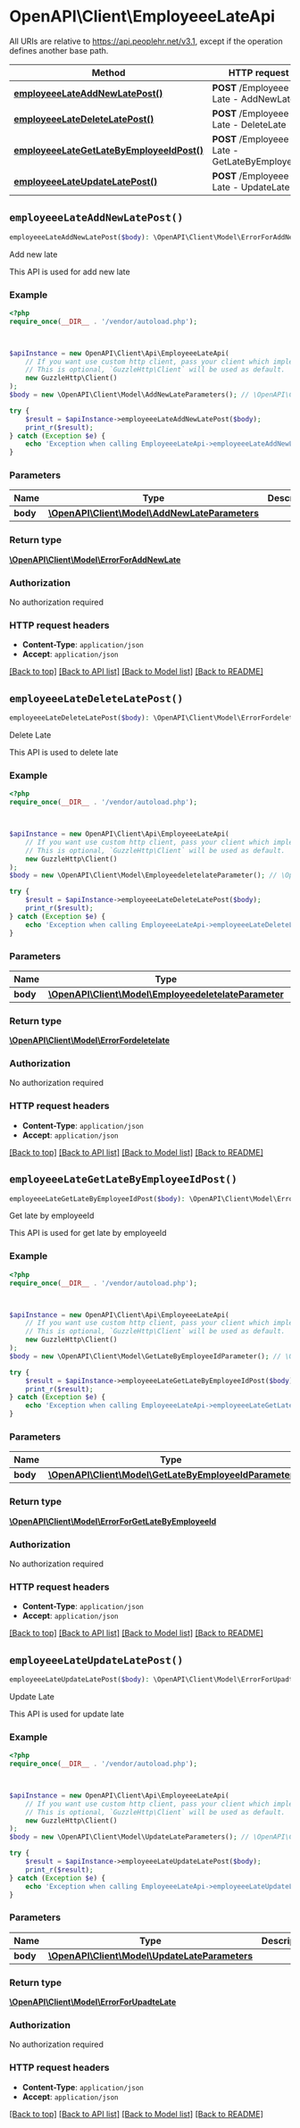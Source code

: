 # OpenAPI\Client\EmployeeeLateApi

All URIs are relative to https://api.peoplehr.net/v3.1, except if the operation defines another base path.

| Method | HTTP request | Description |
| ------------- | ------------- | ------------- |
| [**employeeeLateAddNewLatePost()**](EmployeeeLateApi.md#employeeeLateAddNewLatePost) | **POST** /Employeee Late  -  AddNewLate | Add new late |
| [**employeeeLateDeleteLatePost()**](EmployeeeLateApi.md#employeeeLateDeleteLatePost) | **POST** /Employeee Late  -  DeleteLate | Delete Late |
| [**employeeeLateGetLateByEmployeeIdPost()**](EmployeeeLateApi.md#employeeeLateGetLateByEmployeeIdPost) | **POST** /Employeee Late  -  GetLateByEmployeeId | Get late by employeeId |
| [**employeeeLateUpdateLatePost()**](EmployeeeLateApi.md#employeeeLateUpdateLatePost) | **POST** /Employeee Late  -  UpdateLate | Update Late |


## `employeeeLateAddNewLatePost()`

```php
employeeeLateAddNewLatePost($body): \OpenAPI\Client\Model\ErrorForAddNewLate
```

Add new late

This API is used for add new late

### Example

```php
<?php
require_once(__DIR__ . '/vendor/autoload.php');



$apiInstance = new OpenAPI\Client\Api\EmployeeeLateApi(
    // If you want use custom http client, pass your client which implements `GuzzleHttp\ClientInterface`.
    // This is optional, `GuzzleHttp\Client` will be used as default.
    new GuzzleHttp\Client()
);
$body = new \OpenAPI\Client\Model\AddNewLateParameters(); // \OpenAPI\Client\Model\AddNewLateParameters

try {
    $result = $apiInstance->employeeeLateAddNewLatePost($body);
    print_r($result);
} catch (Exception $e) {
    echo 'Exception when calling EmployeeeLateApi->employeeeLateAddNewLatePost: ', $e->getMessage(), PHP_EOL;
}
```

### Parameters

| Name | Type | Description  | Notes |
| ------------- | ------------- | ------------- | ------------- |
| **body** | [**\OpenAPI\Client\Model\AddNewLateParameters**](../Model/AddNewLateParameters.md)|  | |

### Return type

[**\OpenAPI\Client\Model\ErrorForAddNewLate**](../Model/ErrorForAddNewLate.md)

### Authorization

No authorization required

### HTTP request headers

- **Content-Type**: `application/json`
- **Accept**: `application/json`

[[Back to top]](#) [[Back to API list]](../../README.md#endpoints)
[[Back to Model list]](../../README.md#models)
[[Back to README]](../../README.md)

## `employeeeLateDeleteLatePost()`

```php
employeeeLateDeleteLatePost($body): \OpenAPI\Client\Model\ErrorFordeletelate
```

Delete Late

This API is used to delete late

### Example

```php
<?php
require_once(__DIR__ . '/vendor/autoload.php');



$apiInstance = new OpenAPI\Client\Api\EmployeeeLateApi(
    // If you want use custom http client, pass your client which implements `GuzzleHttp\ClientInterface`.
    // This is optional, `GuzzleHttp\Client` will be used as default.
    new GuzzleHttp\Client()
);
$body = new \OpenAPI\Client\Model\EmployeedeletelateParameter(); // \OpenAPI\Client\Model\EmployeedeletelateParameter

try {
    $result = $apiInstance->employeeeLateDeleteLatePost($body);
    print_r($result);
} catch (Exception $e) {
    echo 'Exception when calling EmployeeeLateApi->employeeeLateDeleteLatePost: ', $e->getMessage(), PHP_EOL;
}
```

### Parameters

| Name | Type | Description  | Notes |
| ------------- | ------------- | ------------- | ------------- |
| **body** | [**\OpenAPI\Client\Model\EmployeedeletelateParameter**](../Model/EmployeedeletelateParameter.md)|  | |

### Return type

[**\OpenAPI\Client\Model\ErrorFordeletelate**](../Model/ErrorFordeletelate.md)

### Authorization

No authorization required

### HTTP request headers

- **Content-Type**: `application/json`
- **Accept**: `application/json`

[[Back to top]](#) [[Back to API list]](../../README.md#endpoints)
[[Back to Model list]](../../README.md#models)
[[Back to README]](../../README.md)

## `employeeeLateGetLateByEmployeeIdPost()`

```php
employeeeLateGetLateByEmployeeIdPost($body): \OpenAPI\Client\Model\ErrorForGetLateByEmployeeId
```

Get late by employeeId

This API is used for get late by employeeId

### Example

```php
<?php
require_once(__DIR__ . '/vendor/autoload.php');



$apiInstance = new OpenAPI\Client\Api\EmployeeeLateApi(
    // If you want use custom http client, pass your client which implements `GuzzleHttp\ClientInterface`.
    // This is optional, `GuzzleHttp\Client` will be used as default.
    new GuzzleHttp\Client()
);
$body = new \OpenAPI\Client\Model\GetLateByEmployeeIdParameter(); // \OpenAPI\Client\Model\GetLateByEmployeeIdParameter

try {
    $result = $apiInstance->employeeeLateGetLateByEmployeeIdPost($body);
    print_r($result);
} catch (Exception $e) {
    echo 'Exception when calling EmployeeeLateApi->employeeeLateGetLateByEmployeeIdPost: ', $e->getMessage(), PHP_EOL;
}
```

### Parameters

| Name | Type | Description  | Notes |
| ------------- | ------------- | ------------- | ------------- |
| **body** | [**\OpenAPI\Client\Model\GetLateByEmployeeIdParameter**](../Model/GetLateByEmployeeIdParameter.md)|  | |

### Return type

[**\OpenAPI\Client\Model\ErrorForGetLateByEmployeeId**](../Model/ErrorForGetLateByEmployeeId.md)

### Authorization

No authorization required

### HTTP request headers

- **Content-Type**: `application/json`
- **Accept**: `application/json`

[[Back to top]](#) [[Back to API list]](../../README.md#endpoints)
[[Back to Model list]](../../README.md#models)
[[Back to README]](../../README.md)

## `employeeeLateUpdateLatePost()`

```php
employeeeLateUpdateLatePost($body): \OpenAPI\Client\Model\ErrorForUpadteLate
```

Update Late

This API is used for update late

### Example

```php
<?php
require_once(__DIR__ . '/vendor/autoload.php');



$apiInstance = new OpenAPI\Client\Api\EmployeeeLateApi(
    // If you want use custom http client, pass your client which implements `GuzzleHttp\ClientInterface`.
    // This is optional, `GuzzleHttp\Client` will be used as default.
    new GuzzleHttp\Client()
);
$body = new \OpenAPI\Client\Model\UpdateLateParameters(); // \OpenAPI\Client\Model\UpdateLateParameters

try {
    $result = $apiInstance->employeeeLateUpdateLatePost($body);
    print_r($result);
} catch (Exception $e) {
    echo 'Exception when calling EmployeeeLateApi->employeeeLateUpdateLatePost: ', $e->getMessage(), PHP_EOL;
}
```

### Parameters

| Name | Type | Description  | Notes |
| ------------- | ------------- | ------------- | ------------- |
| **body** | [**\OpenAPI\Client\Model\UpdateLateParameters**](../Model/UpdateLateParameters.md)|  | |

### Return type

[**\OpenAPI\Client\Model\ErrorForUpadteLate**](../Model/ErrorForUpadteLate.md)

### Authorization

No authorization required

### HTTP request headers

- **Content-Type**: `application/json`
- **Accept**: `application/json`

[[Back to top]](#) [[Back to API list]](../../README.md#endpoints)
[[Back to Model list]](../../README.md#models)
[[Back to README]](../../README.md)
